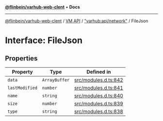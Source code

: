 [**@flinbein/varhub-web-clent**](../../../../README.md) • **Docs**

***

[@flinbein/varhub-web-clent](../../../../README.md) / [VM API](../../../README.md) / ["varhub:api/network"](../README.md) / FileJson

# Interface: FileJson

## Properties

| Property | Type | Defined in |
| ------ | ------ | ------ |
| `data` | `ArrayBuffer` | [src/modules.d.ts:842](https://github.com/flinbein/varhub-web-client/blob/abccc7889bafc435c87bb6b71784735c5faeff42/src/modules.d.ts#L842) |
| `lastModified` | `number` | [src/modules.d.ts:841](https://github.com/flinbein/varhub-web-client/blob/abccc7889bafc435c87bb6b71784735c5faeff42/src/modules.d.ts#L841) |
| `name` | `string` | [src/modules.d.ts:840](https://github.com/flinbein/varhub-web-client/blob/abccc7889bafc435c87bb6b71784735c5faeff42/src/modules.d.ts#L840) |
| `size` | `number` | [src/modules.d.ts:839](https://github.com/flinbein/varhub-web-client/blob/abccc7889bafc435c87bb6b71784735c5faeff42/src/modules.d.ts#L839) |
| `type` | `string` | [src/modules.d.ts:838](https://github.com/flinbein/varhub-web-client/blob/abccc7889bafc435c87bb6b71784735c5faeff42/src/modules.d.ts#L838) |
